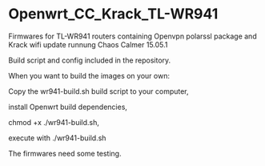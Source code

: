 # Openwrt_CC_Krack_TL-WR941

Firmwares for TL-WR941 routers containing Openvpn polarssl package and Krack wifi update runnung Chaos Calmer 15.05.1


Build script and config included in the repository.

When you want to build the images on your own:


Copy the wr941-build.sh build script to your computer, 

install Openwrt build dependencies, 

chmod +x ./wr941-build.sh,

execute with ./wr941-build.sh



The firmwares need some testing.
